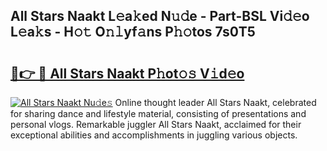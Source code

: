 ## All Stars Naakt L𝚎a𝚔ed N𝚞𝚍e - Part-BSL Vi𝚍𝚎o L𝚎a𝚔s - H𝚘𝚝 O𝚗𝚕yf𝚊ns P𝚑𝚘tos 7s0T5

# <h2><a href="http://kf2438f.oniu.top/?m=All+Stars+Naakt">🔗👉 🔴 All Stars Naakt P𝚑ot𝚘𝚜 V𝚒d𝚎o</a></h2>

[![All Stars Naakt Nu𝚍e𝚜](https://i.imgur.com/0qMVB7G.gif)](http://kf2438f.oniu.top/?m=All+Stars+Naakt)
Online thought leader All Stars Naakt, celebrated for sharing dance and lifestyle material, consisting of presentations and personal vlogs. Remarkable juggler All Stars Naakt, acclaimed for their exceptional abilities and accomplishments in juggling various objects.  
